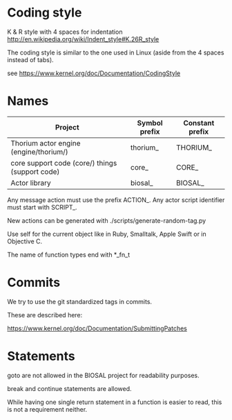 
# Coding style

K & R style with 4 spaces for indentation
http://en.wikipedia.org/wiki/Indent_style#K.26R_style

The coding style is similar to the one used in Linux (aside from the 4 spaces instead of tabs).

see https://www.kernel.org/doc/Documentation/CodingStyle

# Names

| Project | Symbol prefix | Constant prefix |
| --- | --- | --- |
| Thorium actor engine (engine/thorium/) | thorium_ | THORIUM_ |
| core support code (core/) things (support code) | core_ | CORE_ |
| Actor library | biosal_ | BIOSAL_ |

Any message action must use the prefix ACTION_.
Any actor script identifier must start with SCRIPT_.

New actions can be generated with ./scripts/generate-random-tag.py

Use self for the current object like in Ruby, Smalltalk, Apple Swift
or in Objective C.

The name of function types end with  *_fn_t

# Commits

We try to use the git standardized tags in commits.

These are described here:

https://www.kernel.org/doc/Documentation/SubmittingPatches


# Statements

goto are not allowed in the BIOSAL project for readability purposes.

break and continue statements are allowed.

While having one single return statement in a function is easier to read,
this is not a requirement neither.
